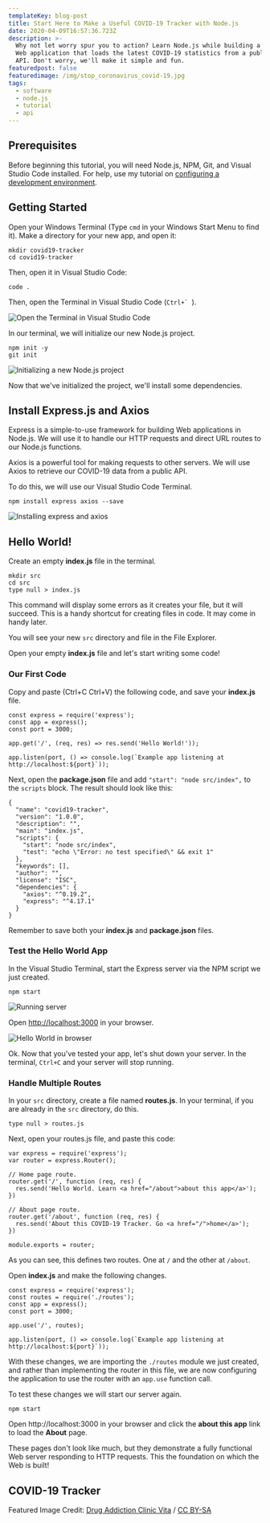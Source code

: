 ```yaml
---
templateKey: blog-post
title: Start Here to Make a Useful COVID-19 Tracker with Node.js
date: 2020-04-09T16:57:36.723Z
description: >-
  Why not let worry spur you to action? Learn Node.js while building a simple
  Web application that loads the latest COVID-19 statistics from a public REST
  API. Don't worry, we'll make it simple and fun.
featuredpost: false
featuredimage: /img/stop_coronavirus_covid-19.jpg
tags:
  - software
  - node.js
  - tutorial
  - api
---
```

## Prerequisites

Before beginning this tutorial, you will need Node.js, NPM, Git, and Visual Studio Code installed. For help, use my tutorial on [configuring a development environment](/blog/2020-04-08-configure-a-nodejs-development-environment-on-windows-10/).

## Getting Started

Open your Windows Terminal (Type `cmd` in your Windows Start Menu to find it). Make a directory for your new app, and open it:

```
mkdir covid19-tracker
cd covid19-tracker
```

Then, open it in Visual Studio Code:

```
code .
```

Then, open the Terminal in Visual Studio Code (``Ctrl+` ``).

![Open the Terminal in Visual Studio Code](/img/code_qck1owdhjr.png "Open the Terminal in Visual Studio Code")

In our terminal, we will initialize our new Node.js project.

```
npm init -y
git init
```

![Initializing a new Node.js project](/img/code_vr7kovcecm.png "Initializing a new Node.js project")

Now that we've initialized the project, we'll install some dependencies.

## Install Express.js and Axios

Express is a simple-to-use framework for building Web applications in Node.js. We will use it to handle our HTTP requests and direct URL routes to our Node.js functions. 

Axios is a powerful tool for making requests to other servers. We will use Axios to retrieve our COVID-19 data from a public API.

To do this, we will use our Visual Studio Code Terminal.

```
npm install express axios --save
```

![Installing express and axios](/img/code_cpv5ebkavw.png "Installing express and axios")

## Hello World!

Create an empty **index.js** file in the terminal.

```
mkdir src
cd src
type null > index.js
```

This command will display some errors as it creates your file, but it will succeed. This is a handy shortcut for creating files in code. It may come in handy later.

You will see your new `src` directory and file in the File Explorer. 

Open your empty **index.js** file and let's start writing some code!

### Our First Code

Copy and paste (Ctrl+C Ctrl+V) the following code, and save your **index.js** file.

```
const express = require('express');
const app = express();
const port = 3000;

app.get('/', (req, res) => res.send('Hello World!'));

app.listen(port, () => console.log(`Example app listening at http://localhost:${port}`));
```

Next, open the **package.json** file and add `"start": "node src/index",` to the `scripts` block. The result should look like this:

```
{
  "name": "covid19-tracker",
  "version": "1.0.0",
  "description": "",
  "main": "index.js",
  "scripts": {
    "start": "node src/index",
    "test": "echo \"Error: no test specified\" && exit 1"
  },
  "keywords": [],
  "author": "",
  "license": "ISC",
  "dependencies": {
    "axios": "^0.19.2",
    "express": "^4.17.1"
  }
}
```
Remember to save both your **index.js** and **package.json** files.

### Test the Hello World App

In the Visual Studio Terminal, start the Express server via the NPM script we just created.

```
npm start
```

![Running server](/img/chrome_lgnp0rdpe8.png "Running server")

Open <http://localhost:3000> in your browser.

![Hello World in browser](/img/chrome_bqk5uaxq7h.png "Hello World in browser")

Ok. Now that you've tested your app, let's shut down your server. In the terminal, `Ctrl+C` and your server will stop running.

### Handle Multiple Routes

In your `src` directory, create a file named **routes.js**. In your terminal, if you are already in the `src` directory, do this.
```
type null > routes.js
```
Next, open your routes.js file, and paste this code:
```
var express = require('express');
var router = express.Router();

// Home page route.
router.get('/', function (req, res) {
  res.send('Hello World. Learn <a href="/about">about this app</a>');
})

// About page route.
router.get('/about', function (req, res) {
  res.send('About this COVID-19 Tracker. Go <a href="/">home</a>');
})

module.exports = router;
```
As you can see, this defines two routes. One at `/` and the other at `/about`.

Open **index.js** and make the following changes.
```
const express = require('express');
const routes = require('./routes');
const app = express();
const port = 3000;

app.use('/', routes);

app.listen(port, () => console.log(`Example app listening at http://localhost:${port}`));
```
With these changes, we are importing the `./routes` module we just created, and rather than implementing the router in this file, we are now configuring the application to use the router with an `app.use` function call.

To test these changes we will start our server again.
```
npm start
```
Open http://localhost:3000 in your browser and click the **about this app** link to load the **About** page.

These pages don't look like much, but they demonstrate a fully functional Web server responding to HTTP requests. This the foundation on which the Web is built!

## COVID-19 Tracker

 


Featured Image Credit: [Drug Addiction Clinic Vita](https://commons.wikimedia.org/wiki/File:Stop_Coronavirus_COVID-19.jpg) / [CC BY-SA](https://creativecommons.org/licenses/by-sa/4.0)